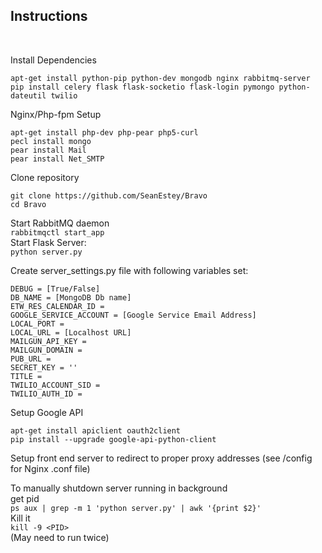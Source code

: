 <h2>Instructions</h2><br>

Install Dependencies<br>
```
apt-get install python-pip python-dev mongodb nginx rabbitmq-server
pip install celery flask flask-socketio flask-login pymongo python-dateutil twilio
```

Nginx/Php-fpm Setup<br>
```
apt-get install php-dev php-pear php5-curl
pecl install mongo
pear install Mail
pear install Net_SMTP
```

Clone repository<br>
```
git clone https://github.com/SeanEstey/Bravo
cd Bravo
```
Start RabbitMQ daemon<br>
`rabbitmqctl start_app`<br>
Start Flask Server:<br>
`python server.py`<br>

Create server_settings.py file with following variables set:<br>
```
DEBUG = [True/False]
DB_NAME = [MongoDB Db name]
ETW_RES_CALENDAR_ID = 
GOOGLE_SERVICE_ACCOUNT = [Google Service Email Address]
LOCAL_PORT = 
LOCAL_URL = [Localhost URL]
MAILGUN_API_KEY = 
MAILGUN_DOMAIN = 
PUB_URL = 
SECRET_KEY = ''
TITLE = 
TWILIO_ACCOUNT_SID = 
TWILIO_AUTH_ID = 

```

Setup Google API<br>
```
apt-get install apiclient oauth2client
pip install --upgrade google-api-python-client
```

Setup front end server to redirect to proper proxy addresses (see /config for Nginx .conf file)<br>

To manually shutdown server running in background<br>
get pid<br>
`ps aux | grep -m 1 'python server.py' | awk '{print $2}'`<br>
Kill it<br>
`kill -9 <PID>`<br>
(May need to run twice)
